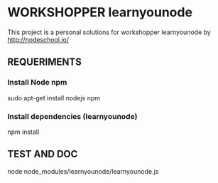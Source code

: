 # WORKSHOPPER learnyounode
This project is a personal solutions for workshopper learnyounode by http://nodeschool.io/

## REQUERIMENTS
### Install Node npm
sudo apt-get install nodejs npm
### Install dependencies (learnyounode)
npm install

## TEST AND DOC
node node_modules/learnyounode/learnyounode.js
